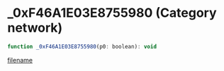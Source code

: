 # _0xF46A1E03E8755980 (Category network)

```js
function _0xF46A1E03E8755980(p0: boolean): void
```

[filename](_0xF46A1E03E8755980_m.md ':include')